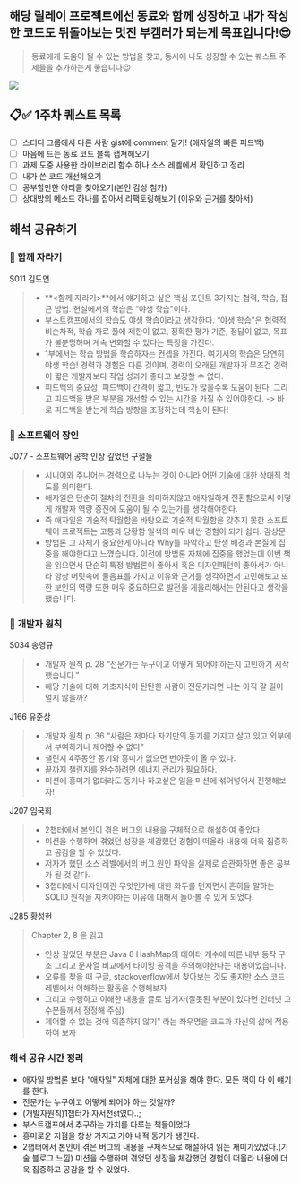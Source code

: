 ## 해당 릴레이 프로젝트에선 동료와 함께 성장하고 내가 작성한 코드도 뒤돌아보는 멋진 부캠러가 되는게 목표입니다!😎
> 동료에게 도움이 될 수 있는 방법을 찾고, 동시에 나도 성장할 수 있는 퀘스트 주제들을 추가하는게 좋습니다😉

![](https://i.imgur.com/5yfouXq.png)

## 📋✅ 1주차 퀘스트 목록
- [ ] 스터디 그룹에서 다른 사람 gist에 comment 달기! (애자일의 빠른 피드백)
- [ ] 마음에 드는 동료 코드 블록 캡쳐해오기
- [ ] 과제 도중 사용한 라이브러리 함수 하나 소스 레벨에서 확인하고 정리
- [ ] 내가 쓴 코드 개선해오기
- [ ] 공부할만한 아티클 찾아오기(본인 감상 첨가)
- [ ] 상대방의 메소드 하나를 잡아서 리팩토링해보기 (이유와 근거를 찾아서)

## 해석 공유하기

### 📕 함께 자라기
S011 김도연 
> - **<함께 자라기>**에서 얘기하고 싶은 핵심 포인트 3가지는 협력, 학습, 접근 방법. 현실에서의 학습은 “야생 학습"이다.
> - 부스트캠프에서의 학습도 야생 학습이라고 생각한다. “야생 학습"은 협력적, 비순차적, 학습 자료 풀에 제한이 없고, 정확한 평가 기준, 정답이 없고, 목표가 불분명하며 계속 변화할 수 있다는 특징을 가진다.
> - 1부에서는 학습 방법을 학습하자는 컨셉을 가진다. 여기서의 학습은 당연히 야생 학습! 경력과 경험은 다른 것이며, 경력이 오래된 개발자가 무조건 경력이 짧은 개발자보다 작업 성과가 좋다고 보장할 수 없다.
> - 피드백의 중요성. 피드백이 간격이 짧고, 빈도가 많을수록 도움이 된다. 그리고 피드백을 받은 부분을 개선할 수 있는 시간을 가질 수 있어야한다. -> 바로 피드백을 받는게 학습 방향을 조정하는데 핵심이 된다!

### 📕 소프트웨어 장인
J077 - 소프트웨어 공학
인상 깊었던 구절들
> - 시니어와 주니어는 경력으로 나누는 것이 아니라 어떤 기술에 대한 상대적 척도를 의미한다.
> - 애자일은 단순히 절차의 전환을 의미하지않고 애자일하게 전환함으로써 어떻게 개발자 역량 증진에 도움이 될 수 있는가를 생각해야한다.
> - 즉 애자일은 기술적 탁월함을 바탕으로 기술적 탁월함을 갖추지 못한 소프트웨어 프로젝트는 고통과 당황함 일색의 매우 비싼 경험이 되기 쉽다.
감상문
> - 방법론 그 자체가 중요한게 아니라 Why를 파악하고 탄생 배경과 본질에 집중을 해야한다고 느꼈습니다. 이전에 방법론 자체에 집중을 했었는데 이번 책을 읽으면서 단순히 특정 방법론이 좋아서 혹은 디자인패턴이 좋아서가 아니라 항상 머릿속에 물음표를 가지고 이유와 근거를 생각하면서 고민해보고 또 한 보인의 역량 또한 매우 중요하므로 발전을 게을리해서는 안된다고 생각을 했습니다.

### 📕 개발자 원칙
S034 송영규
> - 개발자 원칙 p. 28 “전문가는 누구이고 어떻게 되어야 하는지 고민하기 시작했습니다.”
> - 해당 기술에 대해 기초지식이 탄탄한 사람이 전문가라면 나는 아직 갈 길이 멀지 않을까?

J166 유준상
> - 개발자 원칙 p. 36 “사람은 저마다 자기만의 동기를 가지고 살고 있고 외부에서 부여하거나 제어할 수 없다” 
> - 챌린지 4주동안 동기와 흥미가 없으면 번아웃이 올 수 있다.
> - 끝까지 챌린지를 완수하려면 에너지 관리가 필요하다.
> - 미션에 흥미가 없더라도 동기나 하고싶은 일을 미션에 섞어넣어서 진행해보자!

J207 임국희
> - 2챕터에서 본인이 겪은 버그의 내용을 구체적으로 해설하여 좋았다.
> - 미션을 수행하며 겪었던 성장을 체감했던 경험이 떠올라 내용에 더욱 집중하고 공감을 할 수 있었다.
> - 저자가 했던 소스 레벨에서의 버그 원인 파악을 실제로 습관화하면 좋은 공부가 될 것 같다.
> - 3챕터에서 디자인이란 무엇인가에 대한 화두를 던지면서 흔히들 말하는 SOLID 원칙을 지켜야하는 이유에 대해서 돌아볼 수 있게 되었다.

J285 황성헌
> Chapter 2, 8 을 읽고
> - 인상 깊었던 부분은 Java 8 HashMap의 데이터 개수에 따른 내부 동작 구조 그리고 문자열 비교에서 타이밍 공격을 주의해야한다는 내용이었습니다.
> - 오류를 찾을 때 구글, stackoverflow에서 찾아보는 것도 좋지만 소스 코드 레벨에서 이해하는 활동을 수행해보자
> - 그리고 수행하고 이해한 내용을 글로 남기자(잘못된 부분이 있다면 인터넷 고수분들께서 정정해 주심)
> - 제어할 수 없는 것에 의존하지 않기” 라는 좌우명을 코드과 자신의 삶에 적용하여 보자

### 해석 공유 시간 정리
- 애자일 방법론 보다 “애자일" 자체에 대한 포커싱을 해야 한다. 모든 책이 다 이 얘기를 한다.
- 전문가는 누구이고 어떻게 되어야 하는 것일까?
- (개발자원칙)1챕터가 자서전st였다..;
- 부스트캠프에서 추구하는 가치를 다루는 책들이었다.
- 흥미로운 지점을 항상 가지고 가야 내적 동기가 생긴다.
- 2챕터에서 본인이 겪은 버그의 내용을 구체적으로 해설하여 읽는 재미가있었다.(기술 블로그 느낌) 미션을 수행하며 겪었던 성장을 체감했던 경험이 떠올라 내용에 더욱 집중하고 공감을 할 수 있었다.


